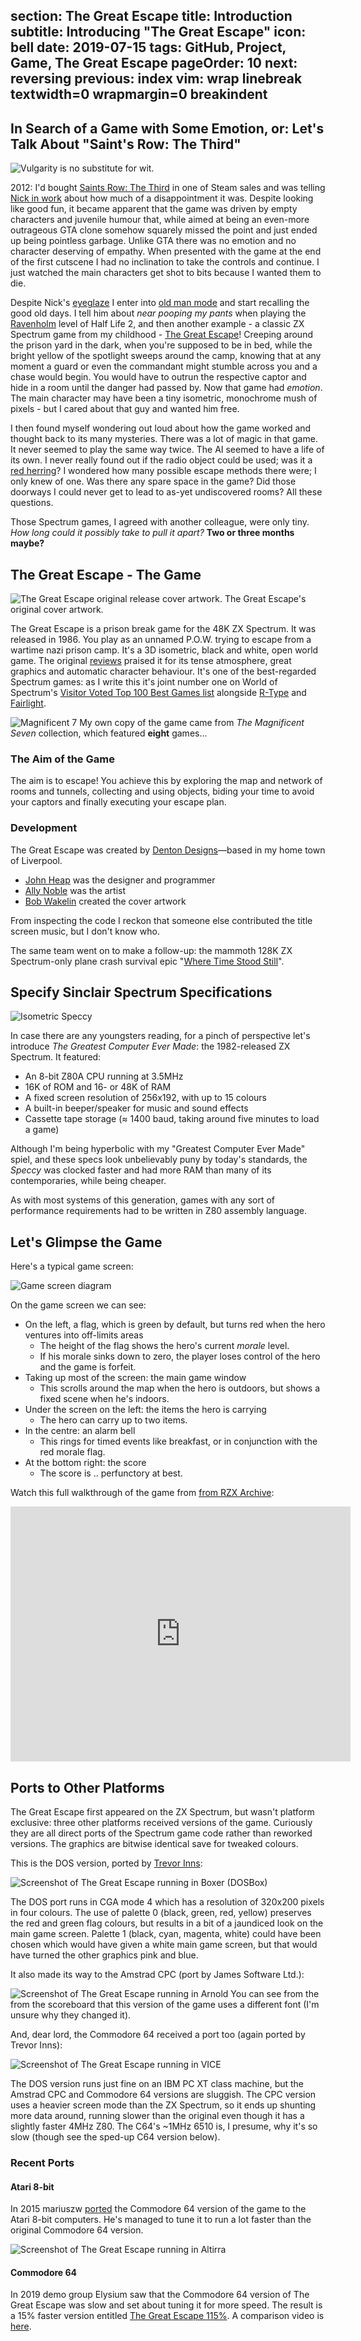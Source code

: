 section: The Great Escape
title: Introduction
subtitle: Introducing "The Great Escape"
icon: bell
date: 2019-07-15
tags: GitHub, Project, Game, The Great Escape
pageOrder: 10
next: reversing
previous: index
vim: wrap linebreak textwidth=0 wrapmargin=0 breakindent
----

## In Search of a Game with Some Emotion, or: Let's Talk About "Saint's Row: The Third"

![Vulgarity is no substitute for wit.](https://i.pinimg.com/736x/1c/fd/7c/1cfd7ceeeed18e98cb4480260a6f50e8--lady-violet-dowager-countess.jpg)

2012: I'd bought [Saints Row: The Third](https://en.wikipedia.org/wiki/Saints_Row:_The_Third) in one of Steam sales and was telling [Nick in work](https://mobile.twitter.com/ngildea85) about how much of a disappointment it was. Despite looking like good fun, it became apparent that the game was driven by empty characters and juvenile humour that, while aimed at being an even-more outrageous GTA clone somehow squarely missed the point and just ended up being pointless garbage. Unlike GTA there was no emotion and no character deserving of empathy. When presented with the game at the end of the first cutscene I had no inclination to take the controls and continue. I just watched the main characters get shot to bits because I wanted them to die.

Despite Nick's [eyeglaze](http://www.catb.org/jargon/html/M/MEGO.html) I enter into [old man mode](https://www.youtube.com/watch?v=wvwbKfS44Fo) and start recalling the good old days. I tell him about *near pooping my pants* when playing the [Ravenholm](https://www.youtube.com/watch?v=kz71F34UyIM) level of Half Life 2, and then another example - a classic ZX Spectrum game from my childhood - [The Great Escape](http://www.worldofspectrum.org/infoseekid.cgi?id=0002125)! Creeping around the prison yard in the dark, when you're supposed to be in bed, while the bright yellow of the spotlight sweeps around the camp, knowing that at any moment a guard or even the commandant might stumble across you and a chase would begin. You would have to outrun the respective captor and hide in a room until the danger had passed by. Now that game had *emotion*. The main character may have been a tiny isometric, monochrome mush of pixels - but I cared about that guy and wanted him free.

I then found myself wondering out loud about how the game worked and thought back to its many mysteries. There was a lot of magic in that game. It never seemed to play the same way twice. The AI seemed to have a life of its own. I never really found out if the radio object could be used; was it a [red herring](https://en.wikipedia.org/wiki/Red_herring)? I wondered how many possible escape methods there were; I only knew of one. Was there any spare space in the game? Did those doorways I could never get to lead to as-yet undiscovered rooms? All these questions.

Those Spectrum games, I agreed with another colleague, were only tiny. *How long could it possibly take to pull it apart?* **Two or three months maybe?**


## The Great Escape - The Game

![The Great Escape original release cover artwork.](https://s3.amazonaws.com/media-p.slid.es/uploads/158562/images/2186810/GreatEscapeThe-Inlay.jpg)
<a>The Great Escape's original cover artwork.</a>

The Great Escape is a prison break game for the 48K ZX Spectrum. It was released in 1986. You play as an unnamed P.O.W. trying to escape from a wartime nazi prison camp. It's a 3D isometric, black and white, open world game. The original [reviews](http://www.crashonline.org.uk/35/greatescape.htm) praised it for its tense atmosphere, great graphics and automatic character behaviour. It's one of the best-regarded Spectrum games: as I write this it's joint number one on World of Spectrum's [Visitor Voted Top 100 Best Games list](http://www.worldofspectrum.org/bestgames.html) alongside [R-Type](http://www.worldofspectrum.org/infoseekid.cgi?id=0004256) and [Fairlight](http://www.worldofspectrum.org/infoseekid.cgi?id=0001712).

![Magnificent 7](https://www.mobygames.com/images/covers/l/99601-the-magnificent-seven-commodore-64-front-cover.jpg)
<a>My own copy of the game came from _The Magnificent Seven_ collection, which featured **eight** games...</a>

### The Aim of the Game

The aim is to escape! You achieve this by exploring the map and network of rooms and tunnels, collecting and using objects, biding your time to avoid your captors and finally executing your escape plan.

### Development

The Great Escape was created by [Denton Designs](https://en.wikipedia.org/wiki/Denton_Designs)—based in my home town of Liverpool.

  * [John Heap](https://www.mobygames.com/developer/sheet/view/developerId,15954/) was the designer and programmer
  * [Ally Noble](https://www.mobygames.com/developer/sheet/view/developerId,15975/) was the artist
  * [Bob Wakelin](https://www.mobygames.com/developer/sheet/view/developerId,229501/) created the cover artwork

From inspecting the code I reckon that someone else contributed the title screen music, but I don't know who.

The same team went on to make a follow-up: the mammoth 128K ZX Spectrum-only plane crash survival epic "[Where Time Stood Still](http://www.worldofspectrum.org/infoseek.cgi?regexp=^Where+Time+Stood+Still$&pub=^Ocean+Software+Ltd$&loadpics=1)".


## Specify Sinclair Spectrum Specifications

![Isometric Speccy](https://s3.amazonaws.com/media-p.slid.es/uploads/158562/images/2187946/sinclair_zx_spectrum-1058343.jpg)

In case there are any youngsters reading, for a pinch of perspective let's introduce _The Greatest Computer Ever Made_: the 1982-released ZX Spectrum. It featured:

* An 8-bit Z80A CPU running at 3.5MHz
* 16K of ROM and 16- or 48K of RAM
* A fixed screen resolution of 256x192, with up to 15 colours
* A built-in beeper/speaker for music and sound effects
* Cassette tape storage (≈ 1400 baud, taking around five minutes to load a game)

Although I'm being hyperbolic with my "Greatest Computer Ever Made" spiel, and these specs look unbelievably puny by today's standards, the _Speccy_ was clocked faster and had more RAM than many of its contemporaries, while being cheaper.

As with most systems of this generation, games with any sort of performance requirements had to be written in Z80 assembly language.

## Let's Glimpse the Game

Here's a typical game screen:

![Game screen diagram](tge/diagram.png)

On the game screen we can see:

- On the left, a flag, which is green by default, but turns red when the hero ventures into off-limits areas
  - The height of the flag shows the hero's current _morale_ level.
  - If his morale sinks down to zero, the player loses control of the hero and the game is forfeit.
- Taking up most of the screen: the main game window
  - This scrolls around the map when the hero is outdoors, but shows a fixed scene when he's indoors.
- Under the screen on the left: the items the hero is carrying
  - The hero can carry up to two items.
- In the centre: an alarm bell
  - This rings for timed events like breakfast, or in conjunction with the red morale flag.
- At the bottom right: the score
  - The score is .. perfunctory at best.

Watch this full walkthrough of the game from [from RZX Archive](http://www.rzxarchive.co.uk/videos/greatescape.php):

<iframe width="544" height="408" src="https://www.youtube.com/embed/YKNzSiiyN8g" frameborder="0" allow="accelerometer; autoplay; encrypted-media; gyroscope; picture-in-picture" allowfullscreen></iframe>


## Ports to Other Platforms

The Great Escape first appeared on the ZX Spectrum, but wasn't platform exclusive: three other platforms received versions of the game. Curiously they are all direct ports of the Spectrum game code rather than reworked versions. The graphics are bitwise identical save for tweaked colours.

This is the DOS version, ported by [Trevor Inns](https://twitter.com/TrevorInns):

![Screenshot of The Great Escape running in Boxer (DOSBox)](tge/dos.png)

The DOS port runs in CGA mode 4 which has a resolution of 320x200 pixels in four colours. The use of palette 0 (black, green, red, yellow) preserves the red and green flag colours, but results in a bit of a jaundiced look on the main game screen. Palette 1 (black, cyan, magenta, white) could have been chosen which would have given a white main game screen, but that would have turned the other graphics pink and blue.

It also made its way to the Amstrad CPC (port by James Software Ltd.):

![Screenshot of The Great Escape running in Arnold](tge/cpc.png) 
You can see from the from the scoreboard that this version of the game uses a different font (I'm unsure why they changed it).

And, dear lord, the Commodore 64 received a port too (again ported by Trevor Inns):

![Screenshot of The Great Escape running in VICE](tge/c64.png)

The DOS version runs just fine on an IBM PC XT class machine, but the Amstrad CPC and Commodore 64 versions are sluggish. The CPC version uses a heavier screen mode than the ZX Spectrum, so it ends up shunting more data around, running slower than the original even though it has a slightly faster 4MHz Z80. The C64's ~1MHz 6510 is, I presume, why it's so slow (though see the sped-up C64 version below).

### Recent Ports

#### Atari 8-bit

In 2015 mariuszw [ported](https://atariage.com/forums/topic/239167-new-game-great-escape/) the Commodore 64 version of the game to the Atari 8-bit computers. He's managed to tune it to run a lot faster than the original Commodore 64 version.

![Screenshot of The Great Escape running in Altirra](tge/atari.png)

#### Commodore 64

In 2019 demo group Elysium saw that the Commodore 64 version of The Great Escape was slow and set about tuning it for more speed. The result is a 15% faster version entitled [The Great Escape 115%](https://csdb.dk/release/?id=178037&show=notes). A comparison video is [here](https://www.youtube.com/watch?v=n0Fr2EZzf-4).
